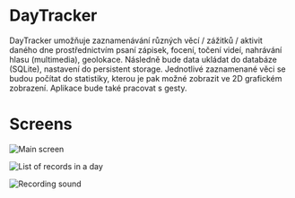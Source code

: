 # DayTracker

DayTracker umožňuje zaznamenávání různých věcí / zážitků / aktivit daného dne prostřednictvím psaní zápisek,
focení, točení videí, nahrávání hlasu (multimedia), geolokace. Následně bude data ukládat
do databáze (SQLite), nastavení do persistent storage. Jednotlivé zaznamenané věci se budou
počítat do statistiky, kterou je pak možné zobrazit ve 2D grafickém zobrazení.
Aplikace bude také pracovat s gesty.

# Screens

![Main screen](https://github.com/nov0436/DayTracker/tree/master/app/src/main/res/drawable/git_pic1.jpg)


![List of records in a day](https://github.com/nov0436/DayTracker/tree/master/app/src/main/res/drawable/git_pic2.jpg)


![Recording sound](https://github.com/nov0436/DayTracker/tree/master/app/src/main/res/drawable/git_pic3.jpg)
